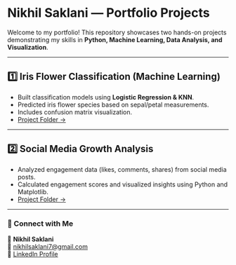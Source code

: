 # Nikhil Saklani — Portfolio Projects

Welcome to my portfolio! This repository showcases two hands-on projects demonstrating my skills in **Python, Machine Learning, Data Analysis, and Visualization**.

---

## 1️⃣ Iris Flower Classification (Machine Learning)
- Built classification models using **Logistic Regression & KNN**.
- Predicted iris flower species based on sepal/petal measurements.
- Includes confusion matrix visualization.
- [Project Folder →](Iris-Flower-Classification/)

---

## 2️⃣ Social Media Growth Analysis
- Analyzed engagement data (likes, comments, shares) from social media posts.
- Calculated engagement scores and visualized insights using Python and Matplotlib.
- [Project Folder →](Social-Media-Analysis/)

---

### 📎 Connect with Me
👤 **Nikhil Saklani**  
📧 [nikhilsaklani7@gmail.com](mailto:nikhilsaklani7@gmail.com)  
🔗 [LinkedIn Profile](https://www.linkedin.com/in/nikhil-saklani/)
